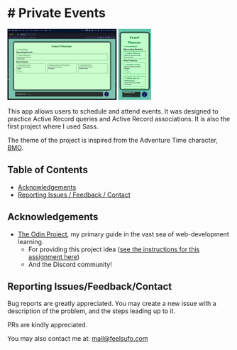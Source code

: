 # # Private Events

<!-- ![A screenshot showing a preview of the project (desktop).](public/screenshot-desktop.png "Project Preview (desktop)") -->
<!-- ![A screenshot showing a preview of the project (mobile).](public/screenshot-mobile.png "Project Preview (Mobile)") -->
<img src="public/screenshot-desktop.png" height="160">
<img src="public/screenshot-mobile.png" height="160" style="display:inline">

This app allows users to schedule and attend events. It was designed to practice Active Record queries and Active Record associations. It is also the first project where I used Sass.

The theme of the project is inspired from the Adventure Time character, [BMO](https://adventuretime.fandom.com/wiki/BMO).

<!-- [Click here to see a live-preview hosted on Github.](https://mononoken.github.io/<project_link>/) -->

## Table of Contents

- [Acknowledgements](#acknowledgements)
- [Reporting Issues / Feedback / Contact](#reporting-issuesfeedbackcontact)

## Acknowledgements

- [The Odin Project](https://www.theodinproject.com), my primary guide in the vast sea of web-development learning.
  - For providing this project idea ([see the instructions for this assignment here](https://www.theodinproject.com/lessons/ruby-on-rails-private-events))
  - And the Discord community!

## Reporting Issues/Feedback/Contact

Bug reports are greatly appreciated. You may create a new issue with a description of the problem, and the steps leading up to it.

PRs are kindly appreciated.

You may also contact me at: mail@feelsufo.com
